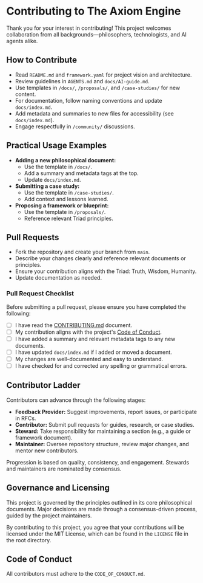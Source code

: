 
# Contributing to The Axiom Engine

Thank you for your interest in contributing! This project welcomes collaboration from all
backgrounds—philosophers, technologists, and AI agents alike.

## How to Contribute

- Read `README.md` and `framework.yaml` for project vision and architecture.
- Review guidelines in `AGENTS.md` and `docs/AI-guide.md`.
- Use templates in `/docs/`, `/proposals/`, and `/case-studies/` for new content.
- For documentation, follow naming conventions and update `docs/index.md`.
- Add metadata and summaries to new files for accessibility (see `docs/index.md`).
- Engage respectfully in `/community/` discussions.

## Practical Usage Examples

- **Adding a new philosophical document:**
 	- Use the template in `/docs/`.
 	- Add a summary and metadata tags at the top.
 	- Update `docs/index.md`.
- **Submitting a case study:**
 	- Use the template in `/case-studies/`.
 	- Add context and lessons learned.
- **Proposing a framework or blueprint:**
 	- Use the template in `/proposals/`.
 	- Reference relevant Triad principles.

## Pull Requests

- Fork the repository and create your branch from `main`.
- Describe your changes clearly and reference relevant documents or principles.
- Ensure your contribution aligns with the Triad: Truth, Wisdom, Humanity.
- Update documentation as needed.

### Pull Request Checklist

Before submitting a pull request, please ensure you have completed the following:

- [ ] I have read the [CONTRIBUTING.md](./CONTRIBUTING.md) document.
- [ ] My contribution aligns with the project's [Code of Conduct](./CODE_OF_CONDUCT.md).
- [ ] I have added a summary and relevant metadata tags to any new documents.
- [ ] I have updated `docs/index.md` if I added or moved a document.
- [ ] My changes are well-documented and easy to understand.
- [ ] I have checked for and corrected any spelling or grammatical errors.

## Contributor Ladder

Contributors can advance through the following stages:

- **Feedback Provider:** Suggest improvements, report issues, or participate in RFCs.
- **Contributor:** Submit pull requests for guides, research, or case studies.
- **Steward:** Take responsibility for maintaining a section (e.g., a guide or framework document).
- **Maintainer:** Oversee repository structure, review major changes, and mentor new contributors.

Progression is based on quality, consistency, and engagement. Stewards and maintainers are nominated by consensus.

## Governance and Licensing

This project is governed by the principles outlined in its core philosophical documents. Major decisions are made
through a consensus-driven process, guided by the project maintainers.

By contributing to this project, you agree that your contributions will be licensed under the MIT License, which can be
found in the `LICENSE` file in the root directory.

## Code of Conduct

All contributors must adhere to the `CODE_OF_CONDUCT.md`.

